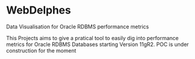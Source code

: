# WebDelphes
Data Visualisation for Oracle RDBMS performance metrics

This Projects aims to give a pratical tool to easily dig into performance metrics for Oracle RDBMS Databases starting Version 11gR2. 
POC is under construction for the moment
